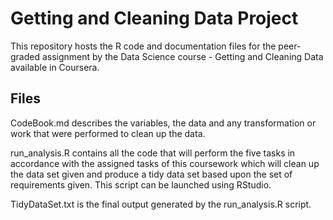 # Getting and Cleaning Data Project #

This repository hosts the R code and documentation files for the peer-graded assignment by the Data Science course - Getting and Cleaning Data available in Coursera.

## Files ##

CodeBook.md describes the variables, the data and any transformation or work that were performed to clean up the data.

run_analysis.R contains all the code that will perform the five tasks in accordance with the assigned tasks of this coursework which will clean up the data set given and produce a tidy data set based upon the set of requirements given. This script can be launched using RStudio.

TidyDataSet.txt is the final output generated by the run_analysis.R script.

